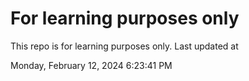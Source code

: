 # For learning purposes only
This repo is for learning purposes only.
Last updated at

Monday, February 12, 2024 6:23:41 PM

